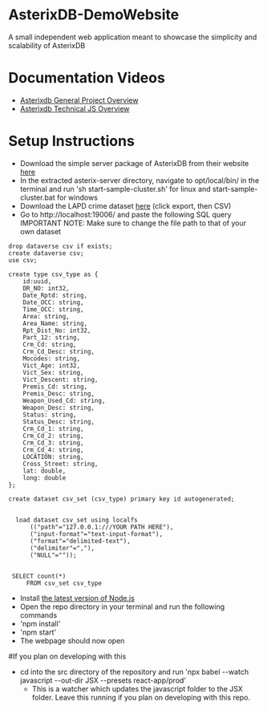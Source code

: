 # AsterixDB-DemoWebsite
A small independent web application meant to showcase the simplicity and scalability of AsterixDB

# Documentation Videos
* [Asterixdb General Project Overview](https://youtu.be/Czh94ciT02A)
* [Asterixdb Technical JS Overview](https://youtu.be/-zvdzW8AyWw)

# Setup Instructions
* Download the simple server package of AsterixDB from their website [here](https://asterixdb.apache.org/download.html)
* In the extracted asterix-server directory, navigate to opt/local/bin/ in the terminal and run 'sh start-sample-cluster.sh' for linux and start-sample-cluster.bat for windows
* Download the LAPD crime dataset [here](https://data.lacity.org/Public-Safety/Crime-Data-from-2010-to-2019/63jg-8b9z) (click export, then CSV)
* Go to http://localhost:19006/ and paste the following SQL query IMPORTANT NOTE: Make sure to change the file path to that of your own dataset
```
drop dataverse csv if exists;
create dataverse csv;
use csv;

create type csv_type as {
	id:uuid,
    DR_NO: int32,
    Date_Rptd: string,
    Date_OCC: string,
    Time_OCC: string,
    Area: string,
    Area_Name: string,
    Rpt_Dist_No: int32,
    Part_12: string,
    Crm_Cd: string,
    Crm_Cd_Desc: string,
    Mocodes: string,
    Vict_Age: int32,
    Vict_Sex: string,
    Vict_Descent: string,
    Premis_Cd: string,
    Premis_Desc: string,
    Weapon_Used_Cd: string,
    Weapon_Desc: string,
    Status: string,
    Status_Desc: string,
    Crm_Cd_1: string,
    Crm_Cd_2: string,
    Crm_Cd_3: string,
    Crm_Cd_4: string,
    LOCATION: string,
    Cross_Street: string,
    lat: double,
    long: double
};

create dataset csv_set (csv_type) primary key id autogenerated;


  load dataset csv_set using localfs
      (("path"="127.0.0.1:///YOUR PATH HERE"),
      ("input-format"="text-input-format"),
      ("format"="delimited-text"),
      ("delimiter"=","),
      ("NULL"=""));


 SELECT count(*)
     FROM csv_set csv_type
```
* Install [the latest version of Node.js](https://nodejs.org/en/)
* Open the repo directory in your terminal and run the following commands
* 'npm install'
* 'npm start'
* The webpage should now open

#If you plan on developing with this
* cd into the src directory of the repository and run 'npx babel --watch javascript --out-dir JSX --presets react-app/prod'
	* This is a watcher which updates the javascript folder to the JSX folder. Leave this running if you plan on developing with this repo.
